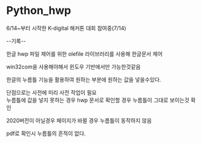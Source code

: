 # Python_hwp
<p>6/14~부터 시작한 K-digital 해커톤 대회 참여중(7/14)<p>
<p>--기록--</p>
<p>한글 hwp 파일 제어를 위한 olefile 라이브러리를 사용해 한글문서 제어</p>
<p>win32com을 사용해야해서 윈도우 기반에서만 가능한것같음</p>
<p>한글의 누름틀 기능을 활용하여 원하는 부분에 원하는 값을 넣을수있다.
  <p>단점으로는 사전에 미리 사전 작업이 필요</br> 누름틀에 값을 넣지 못하는 경우 hwp 문서로 확인할 경우 누름틀이 그대로 보이는것 확인</p>
  <p>2020버전이 아닐경우 페이지가 바뀔 경우 누름틀이 동작하지 않음</p>
  <p>pdf로 확인시 누름틀의 흔적이 없다.</p>
</p>
